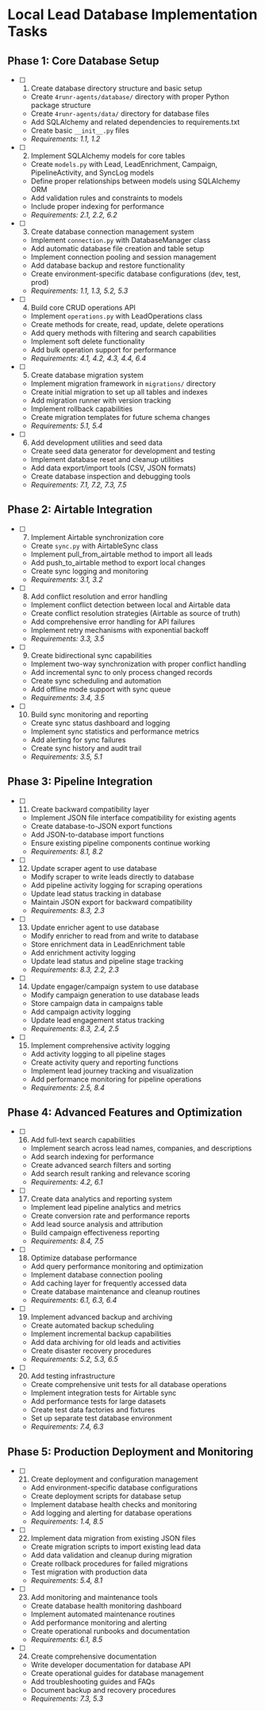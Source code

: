 # Local Lead Database Implementation Tasks

## Phase 1: Core Database Setup

- [ ] 1. Create database directory structure and basic setup
  - Create `4runr-agents/database/` directory with proper Python package structure
  - Create `4runr-agents/data/` directory for database files
  - Add SQLAlchemy and related dependencies to requirements.txt
  - Create basic `__init__.py` files
  - _Requirements: 1.1, 1.2_

- [ ] 2. Implement SQLAlchemy models for core tables
  - Create `models.py` with Lead, LeadEnrichment, Campaign, PipelineActivity, and SyncLog models
  - Define proper relationships between models using SQLAlchemy ORM
  - Add validation rules and constraints to models
  - Include proper indexing for performance
  - _Requirements: 2.1, 2.2, 6.2_

- [ ] 3. Create database connection management system
  - Implement `connection.py` with DatabaseManager class
  - Add automatic database file creation and table setup
  - Implement connection pooling and session management
  - Add database backup and restore functionality
  - Create environment-specific database configurations (dev, test, prod)
  - _Requirements: 1.1, 1.3, 5.2, 5.3_

- [ ] 4. Build core CRUD operations API
  - Implement `operations.py` with LeadOperations class
  - Create methods for create, read, update, delete operations
  - Add query methods with filtering and search capabilities
  - Implement soft delete functionality
  - Add bulk operation support for performance
  - _Requirements: 4.1, 4.2, 4.3, 4.4, 6.4_

- [ ] 5. Create database migration system
  - Implement migration framework in `migrations/` directory
  - Create initial migration to set up all tables and indexes
  - Add migration runner with version tracking
  - Implement rollback capabilities
  - Create migration templates for future schema changes
  - _Requirements: 5.1, 5.4_

- [ ] 6. Add development utilities and seed data
  - Create seed data generator for development and testing
  - Implement database reset and cleanup utilities
  - Add data export/import tools (CSV, JSON formats)
  - Create database inspection and debugging tools
  - _Requirements: 7.1, 7.2, 7.3, 7.5_

## Phase 2: Airtable Integration

- [ ] 7. Implement Airtable synchronization core
  - Create `sync.py` with AirtableSync class
  - Implement pull_from_airtable method to import all leads
  - Add push_to_airtable method to export local changes
  - Create sync logging and monitoring
  - _Requirements: 3.1, 3.2_

- [ ] 8. Add conflict resolution and error handling
  - Implement conflict detection between local and Airtable data
  - Create conflict resolution strategies (Airtable as source of truth)
  - Add comprehensive error handling for API failures
  - Implement retry mechanisms with exponential backoff
  - _Requirements: 3.3, 3.5_

- [ ] 9. Create bidirectional sync capabilities
  - Implement two-way synchronization with proper conflict handling
  - Add incremental sync to only process changed records
  - Create sync scheduling and automation
  - Add offline mode support with sync queue
  - _Requirements: 3.4, 3.5_

- [ ] 10. Build sync monitoring and reporting
  - Create sync status dashboard and logging
  - Implement sync statistics and performance metrics
  - Add alerting for sync failures
  - Create sync history and audit trail
  - _Requirements: 3.5, 5.1_

## Phase 3: Pipeline Integration

- [ ] 11. Create backward compatibility layer
  - Implement JSON file interface compatibility for existing agents
  - Create database-to-JSON export functions
  - Add JSON-to-database import functions
  - Ensure existing pipeline components continue working
  - _Requirements: 8.1, 8.2_

- [ ] 12. Update scraper agent to use database
  - Modify scraper to write leads directly to database
  - Add pipeline activity logging for scraping operations
  - Update lead status tracking in database
  - Maintain JSON export for backward compatibility
  - _Requirements: 8.3, 2.3_

- [ ] 13. Update enricher agent to use database
  - Modify enricher to read from and write to database
  - Store enrichment data in LeadEnrichment table
  - Add enrichment activity logging
  - Update lead status and pipeline stage tracking
  - _Requirements: 8.3, 2.2, 2.3_

- [ ] 14. Update engager/campaign system to use database
  - Modify campaign generation to use database leads
  - Store campaign data in campaigns table
  - Add campaign activity logging
  - Update lead engagement status tracking
  - _Requirements: 8.3, 2.4, 2.5_

- [ ] 15. Implement comprehensive activity logging
  - Add activity logging to all pipeline stages
  - Create activity query and reporting functions
  - Implement lead journey tracking and visualization
  - Add performance monitoring for pipeline operations
  - _Requirements: 2.5, 8.4_

## Phase 4: Advanced Features and Optimization

- [ ] 16. Add full-text search capabilities
  - Implement search across lead names, companies, and descriptions
  - Add search indexing for performance
  - Create advanced search filters and sorting
  - Add search result ranking and relevance scoring
  - _Requirements: 4.2, 6.1_

- [ ] 17. Create data analytics and reporting system
  - Implement lead pipeline analytics and metrics
  - Create conversion rate and performance reports
  - Add lead source analysis and attribution
  - Build campaign effectiveness reporting
  - _Requirements: 8.4, 7.5_

- [ ] 18. Optimize database performance
  - Add query performance monitoring and optimization
  - Implement database connection pooling
  - Add caching layer for frequently accessed data
  - Create database maintenance and cleanup routines
  - _Requirements: 6.1, 6.3, 6.4_

- [ ] 19. Implement advanced backup and archiving
  - Create automated backup scheduling
  - Implement incremental backup capabilities
  - Add data archiving for old leads and activities
  - Create disaster recovery procedures
  - _Requirements: 5.2, 5.3, 6.5_

- [ ] 20. Add testing infrastructure
  - Create comprehensive unit tests for all database operations
  - Implement integration tests for Airtable sync
  - Add performance tests for large datasets
  - Create test data factories and fixtures
  - Set up separate test database environment
  - _Requirements: 7.4, 6.3_

## Phase 5: Production Deployment and Monitoring

- [ ] 21. Create deployment and configuration management
  - Add environment-specific database configurations
  - Create deployment scripts for database setup
  - Implement database health checks and monitoring
  - Add logging and alerting for database operations
  - _Requirements: 1.4, 8.5_

- [ ] 22. Implement data migration from existing JSON files
  - Create migration scripts to import existing lead data
  - Add data validation and cleanup during migration
  - Create rollback procedures for failed migrations
  - Test migration with production data
  - _Requirements: 5.4, 8.1_

- [ ] 23. Add monitoring and maintenance tools
  - Create database health monitoring dashboard
  - Implement automated maintenance routines
  - Add performance monitoring and alerting
  - Create operational runbooks and documentation
  - _Requirements: 6.1, 8.5_

- [ ] 24. Create comprehensive documentation
  - Write developer documentation for database API
  - Create operational guides for database management
  - Add troubleshooting guides and FAQs
  - Document backup and recovery procedures
  - _Requirements: 7.3, 5.3_
